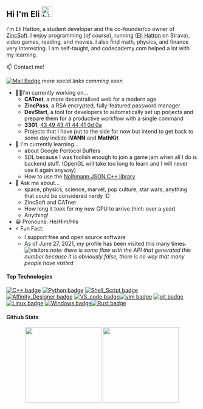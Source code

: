 ## Hi I'm Eli <img src="https://user-images.githubusercontent.com/1303154/88677602-1635ba80-d120-11ea-84d8-d263ba5fc3c0.gif" width="28px" alt="hi">

I'm Eli Hatton, a student developer and the co-founder/co owner of [ZincSoft](zincsoft.dev). I enjoy programming (*of course*), running ([Eli Hatton](strava.com) on Strava), video games, reading, and movies. I also find math, physics, and finance very interesting. I am self-taught, and codecademy.com helped a lot with my learning. 

:mailbox: Contact me!

[![Mail Badge](https://img.shields.io/badge/-elihatton@zincsoft.dev-c0392b?style=flat&labelColor=c0392b&logo=gmail&logoColor=white)](mailto:elihatton@zincsoft.dev)
*more social links comming soon*

- 👨‍💻I'm currently working on...
    - **CATnet**, a more decentralised web for a modern age
    - **ZincPass**, a RSA encrypted, fully-featured password manager
    - **DevStart**, a tool for developers to automatically set up porjects and prepare them for a productive workflow with a single command
    - **3301**, [43 49 43 41 44 41 0d 0a](https://www.youtube.com/watch?v=dQw4w9WgXcQ)
    - Projects that I have put to the side for now but intend to get back to some day inclide **IVANN** and **MathKit**
- 🌱 I'm currently learning...
    - about Google Portocol Buffers
    - SDL because I was foolish enough to join a game jam when all I do is backend stuff. (OpenGL will take too long to learn and I will never use it again anyway)
    - How to use the [Nolhmann JSON C++ library](https://github.com/nlohmann/json)
- 💬 Ask me about...
    - space, physics, science, marvel, pop culture, star wars, anything that could be considered nerdy :D
    - ZincSoft and CATnet
    - How long it took for my new GPU to arrive (hint: over a year)
    - Anything!
- 😀 Pronouns: He/Him/His
- ⚡ Fun Fact:
    - I support free and open source software
    - As of June 27, 2021, my profile has been visited this many times: ![visitors](https://visitor-badge.glitch.me/badge?page_id=mrquasar173.mrquasar173) *note: there is some flaw with the API that generated this number because it is obviously false, there is no way that many people have visited*


#### Top Technologies

[![C++ badge](https://img.shields.io/badge/c++-%2300599C.svg?style=for-the-badge&labelColor=black&logo=c%2B%2B&logoColor=white)](https://en.wikipedia.org/wiki/C%2B%2B) [![Python badge](https://img.shields.io/badge/python-2314354C.svg?style=for-the-badge&labelColor=black&logo=python&logoColor=white)](https://www.python.org/) [![Shell_Script badge](https://img.shields.io/badge/shell_script-%23DC322F?style=for-the-badge&labelColor=black&logo=gnu-bash&logoColor=white)](https://fishshell.com/)[![Affinity_Designer badge](https://img.shields.io/badge/affinity_desginer-%231B72BE.svg?style=for-the-badge&labelColor=black&logo=affinity-designer&logoColor=white)](https://affinity.serif.com/en-us/designer/) [![VS_code badge](https://img.shields.io/badge/Visual_Studio_Code-0078d7.svg?style=for-the-badge&labelColor=black&logo=visual-studio-code&logoColor=white)](https://code.visualstudio.com/)[![vim badge](https://img.shields.io/badge/VIM-%2311AB00.svg?style=for-the-badge&labelColor=black&logo=vim&logoColor=white)](https://en.wikipedia.org/wiki/Vim_(text_editor)) [![git badge](https://img.shields.io/badge/git/github-%23F05033.svg?style=for-the-badge&labelColor=black&logo=git&logoColor=white)](https://github.com/) [![Linux badge](https://img.shields.io/badge/Linux-FCC624?style=for-the-badge&labelColor=black&logo=linux&logoColor=white)](https://wiki.archlinux.org/) [![Windows badge](https://img.shields.io/badge/Windows-0078D6?style=for-the-badge&labelColor=black&logo=windows&logoColor=white)](https://wiki.archlinux.org/)[![Rust badge](https://img.shields.io/badge/rust-%23DEA584.svg?style=for-the-badge&labelColor=black&logo=rust&logoColor=white)](https://www.rust-lang.org/)


#### Github Stats

<p align="center">
    <img height="200px" src="https://github-readme-stats.vercel.app/api?username=MrQuasar173&show_icons=true&count_private=true&theme=material-palenight">
    <img height="200px" src="https://github-readme-streak-stats.herokuapp.com?user=MrQuasar173&theme=material-palenight&hide_border=true"
</p>

